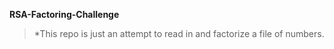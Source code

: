 **RSA-Factoring-Challenge**
>
> *This repo is just an attempt to read in and factorize a file of numbers.
